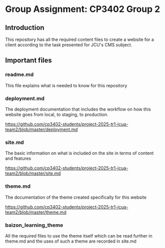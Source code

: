 <h1>Group Assignment: CP3402 Group 2</h1>
<h2>Introduction</h2>
This repository has all the required content files to create a website for a client according to the task presented for JCU's CMS subject. 
<h2>Important files</h2>
<h3>readme.md</h3>
This file explains what is needed to know for this repository
<h3>deployment.md</h3>
The deployment documentation that includes the workflow on how this website goes from local, to staging, to production.

https://github.com/cp3402-students/project-2025-tr1-jcua-team2/blob/master/deployment.md 

<h3>site.md</h3>
The basic information on what is included on the site in terms of content and features

https://github.com/cp3402-students/project-2025-tr1-jcua-team2/blob/master/site.md

<h3>theme.md</h3>
The documentation of the theme created specifically for this website

https://github.com/cp3402-students/project-2025-tr1-jcua-team2/blob/master/theme.md
<h3>baizon_learning_theme</h3>
All the required files to use the theme itself which can be read further in theme.md and the uses of such a theme are recorded in site.md
